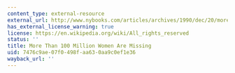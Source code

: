 ```yaml
---
content_type: external-resource
external_url: http://www.nybooks.com/articles/archives/1990/dec/20/more-than-100-million-women-are-missing/
has_external_license_warning: true
license: https://en.wikipedia.org/wiki/All_rights_reserved
status: ''
title: More Than 100 Million Women Are Missing
uid: 7476c9ae-07f0-498f-aa63-0aa9c0ef1e36
wayback_url: ''
---
```

